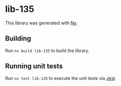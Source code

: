# lib-135

This library was generated with [Nx](https://nx.dev).

## Building

Run `nx build lib-135` to build the library.

## Running unit tests

Run `nx test lib-135` to execute the unit tests via [Jest](https://jestjs.io).
